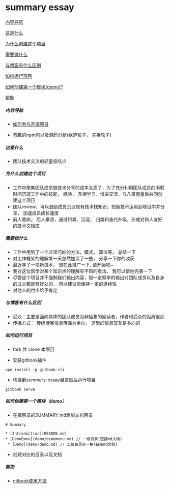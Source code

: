 # summary essay

[内容导航](#nav)

[这是什么](#what)

[为什么创建这个项目](#why)

[需要做什么](#any)

[与博客有什么区别](#diff)

[如何运行项目](#run)

[如何创建第一个模块(demo)?](#demo)

[帮助](#help)


##### <span id="nav">内容导航</span>

- [如何参与开源项目](open/menu.md)

- [有趣的npm包以及源码分析(欲造轮子， 先拆轮子)](https://github.com/fridego/fine-npms)

##### <span id="what">这是什么</span>

- 团队技术交流的轻量级结点

##### <span id="why">为什么创建这个项目</span>

- 工作中聚集团队成员做技术分享的成本太高了，为了充分利用团队成员的闲暇时间沉淀工作中的技能， 经验， 互相学习，增进交流，与凡哥商量后共同创建这个项目 
- 团队review，可以鼓励成员沉淀现有技术栈知识，把新技术运用到项目中并分享， 加速成员成长速度
- 前人栽树， 后人乘凉，通过积累、沉淀、 归类和迭代升级，形成对新人友好的技术文档库

##### <span id="any">需要做什么</span>

- 工作中用到了一个非常巧妙的方法，模式， 算法等， 总结一下
- 对工作框架的理解某一天忽然加深了一些， 分享一下你的收获
- 最近学了一项新技术， 想在此推广一下, 请开始吧~
- 我对这位同学对某个知识点的理解有不同的看法， 我可以帮他完善一下
- 尽管这个项目并不强制我们输出内容，但一定频率的输出对团队成员以及自身的成长都是有好处的， 所以建议能保持一定的连续性
- 对他人的付出给予肯定

##### <span id="diff">与博客有什么区别</span>

- 受众：主要是面向具体的团队成员而非抽象的阅读者，作者和受众的距离很近
- 传播方式： 传统博客信息传递为单向， 这里的信息交互是多向的 

##### <span id="run">如何运行项目</span>

- fork 并 clone 本项目

- 安装gitbook插件

```
npm install -g gitbook-cli
```
- 切换到summary-essay目录然后运行项目

``` 
gitbook serve
```

##### <span id="demo">如何创建第一个模块（demo）</span>

- 在根目录的SUMMARY.md添加文档目录

```
# Summary

* [Introduction](README.md)
* [DemoEmnu](demo/demomenu.md) // 一级目录(链接md文档)
 * [Demo](demo/demo.md) // 二级目录空一格(链接md文档)
```

- 创建对应的目录以及文档


##### <span id="help">帮助</span>

- [gitbook使用方法](http://www.chengweiyang.cn/gitbook/introduction/README.html)


